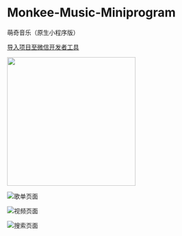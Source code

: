 # Monkee-Music-Miniprogram

萌奇音乐（原生小程序版）

[导入项目至微信开发者工具](https://developers.weixin.qq.com/s/cQuY6Em67GFq)

<img src="images/playing.png" width="300">

![歌单页面](images/songlist.gif)

![视频页面](images/video.gif)

![搜索页面](images/search.gif)
